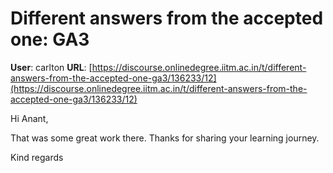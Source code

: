 # Different answers from the accepted one: GA3

**User**: carlton
**URL**: [https://discourse.onlinedegree.iitm.ac.in/t/different-answers-from-the-accepted-one-ga3/136233/12](https://discourse.onlinedegree.iitm.ac.in/t/different-answers-from-the-accepted-one-ga3/136233/12)

Hi Anant,

That was some great work there. Thanks for sharing your learning journey.

Kind regards
